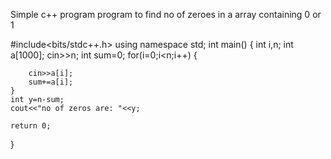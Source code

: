 
Simple c++ program
program to find no of zeroes in a array containing 0 or 1



#include<bits/stdc++.h>
using namespace std;
int main()
{
    int i,n;
    int a[1000];
    cin>>n;
    int sum=0;
    for(i=0;i<n;i++)
    {

        cin>>a[i];
        sum+=a[i];
    }
    int y=n-sum;
    cout<<"no of zeros are: "<<y;

    return 0;

}
